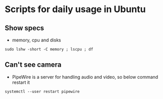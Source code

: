 # Scripts for daily usage in Ubuntu

## Show specs
- memory, cpu and disks
```
sudo lshw -short -C memory ; lscpu ; df
```

## Can't see camera
- PipeWire is a server for handling audio and video, so below command restart it 
```
systemctl --user restart pipewire
```



